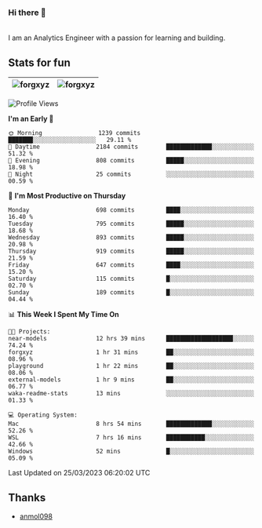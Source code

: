 ### Hi there 👋
<br>
I am an Analytics Engineer with a passion for learning and building.

## Stats for fun

| <img align="center" src="https://github-readme-streak-stats.herokuapp.com/?user=forgxyz&theme=tokyonight" alt="forgxyz" /> | <img align="center" src="https://github-readme-stats.vercel.app/api?username=forgxyz&theme=tokyonight&show_icons=true" alt="forgxyz" /> |
| ------------- |------------- |

<!--START_SECTION:waka-->
![Profile Views](http://img.shields.io/badge/Profile%20Views-151-blue)

**I'm an Early 🐤** 

```text
🌞 Morning                1239 commits        ███████░░░░░░░░░░░░░░░░░░   29.11 % 
🌆 Daytime                2184 commits        █████████████░░░░░░░░░░░░   51.32 % 
🌃 Evening                808 commits         █████░░░░░░░░░░░░░░░░░░░░   18.98 % 
🌙 Night                  25 commits          ░░░░░░░░░░░░░░░░░░░░░░░░░   00.59 % 
```
📅 **I'm Most Productive on Thursday** 

```text
Monday                   698 commits         ████░░░░░░░░░░░░░░░░░░░░░   16.40 % 
Tuesday                  795 commits         █████░░░░░░░░░░░░░░░░░░░░   18.68 % 
Wednesday                893 commits         █████░░░░░░░░░░░░░░░░░░░░   20.98 % 
Thursday                 919 commits         █████░░░░░░░░░░░░░░░░░░░░   21.59 % 
Friday                   647 commits         ████░░░░░░░░░░░░░░░░░░░░░   15.20 % 
Saturday                 115 commits         █░░░░░░░░░░░░░░░░░░░░░░░░   02.70 % 
Sunday                   189 commits         █░░░░░░░░░░░░░░░░░░░░░░░░   04.44 % 
```


📊 **This Week I Spent My Time On** 

```text
🐱‍💻 Projects: 
near-models              12 hrs 39 mins      ███████████████████░░░░░░   74.24 % 
forgxyz                  1 hr 31 mins        ██░░░░░░░░░░░░░░░░░░░░░░░   08.96 % 
playground               1 hr 22 mins        ██░░░░░░░░░░░░░░░░░░░░░░░   08.06 % 
external-models          1 hr 9 mins         ██░░░░░░░░░░░░░░░░░░░░░░░   06.77 % 
waka-readme-stats        13 mins             ░░░░░░░░░░░░░░░░░░░░░░░░░   01.33 % 

💻 Operating System: 
Mac                      8 hrs 54 mins       █████████████░░░░░░░░░░░░   52.26 % 
WSL                      7 hrs 16 mins       ███████████░░░░░░░░░░░░░░   42.66 % 
Windows                  52 mins             █░░░░░░░░░░░░░░░░░░░░░░░░   05.09 % 
```


 Last Updated on 25/03/2023 06:20:02 UTC
<!--END_SECTION:waka-->

## Thanks
 - [anmol098](https://github.com/anmol098/waka-readme-stats/)
